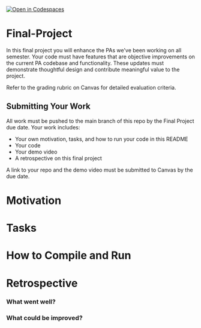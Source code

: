 [![Open in Codespaces](https://classroom.github.com/assets/launch-codespace-2972f46106e565e64193e422d61a12cf1da4916b45550586e14ef0a7c637dd04.svg)](https://classroom.github.com/open-in-codespaces?assignment_repo_id=19316663)
# Final-Project

In this final project you will enhance the PAs we've been working on all semester. Your code must have features that are objective improvements on the current PA codebase and functionality. These updates must demonstrate thoughtful design and contribute meaningful value to the project.

Refer to the grading rubric on Canvas for detailed evaluation criteria.

## Submitting Your Work

All work must be pushed to the main branch of this repo by the Final Project due date. Your work includes:
* Your own motivation, tasks, and how to run your code in this README
* Your code
* Your demo video 
* A retrospective on this final project

A link to your repo and the demo video must be submitted to Canvas by the due date.

# Motivation

# Tasks

# How to Compile and Run

# Retrospective

### What went well?

### What could be improved?
